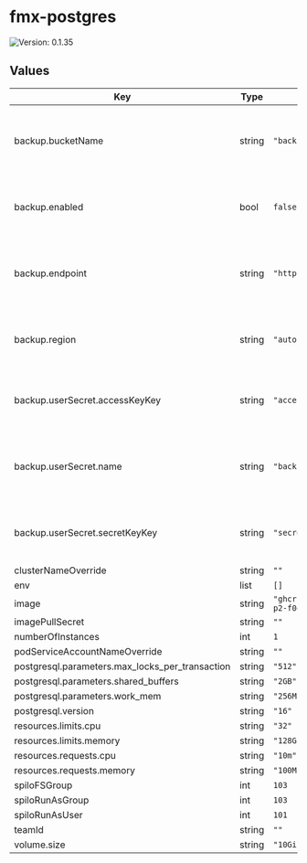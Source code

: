 # fmx-postgres

![Version: 0.1.35](https://img.shields.io/badge/Version-0.1.35-informational?style=flat-square)

## Values

| Key | Type | Default | Description |
|-----|------|---------|-------------|
| backup.bucketName | string | `"backup"` | The name of the S3 bucket used for WAL archiving. |
| backup.enabled | bool | `false` | Enable WAL archiving for the Postgres cluster. |
| backup.endpoint | string | `"http://minio"` | The S3 bucket endpoint used for WAL archiving. |
| backup.region | string | `"auto"` | The S3 bucket region used for WAL archiving. |
| backup.userSecret.accessKeyKey | string | `"accessKey"` | The key in the secret containing the S3 access key. |
| backup.userSecret.name | string | `"backup-bucket-user"` | The secret containing the S3 user credentials for WAL archiving. |
| backup.userSecret.secretKeyKey | string | `"secretKey"` | The key in the secret containing the S3 secret key. |
| clusterNameOverride | string | `""` |  |
| env | list | `[]` |  |
| image | string | `"ghcr.io/firemetrics/spilo16:3.3-p2-f0457965"` |  |
| imagePullSecret | string | `""` |  |
| numberOfInstances | int | `1` |  |
| podServiceAccountNameOverride | string | `""` |  |
| postgresql.parameters.max_locks_per_transaction | string | `"512"` |  |
| postgresql.parameters.shared_buffers | string | `"2GB"` |  |
| postgresql.parameters.work_mem | string | `"256MB"` |  |
| postgresql.version | string | `"16"` |  |
| resources.limits.cpu | string | `"32"` |  |
| resources.limits.memory | string | `"128Gi"` |  |
| resources.requests.cpu | string | `"10m"` |  |
| resources.requests.memory | string | `"100Mi"` |  |
| spiloFSGroup | int | `103` |  |
| spiloRunAsGroup | int | `103` |  |
| spiloRunAsUser | int | `101` |  |
| teamId | string | `""` |  |
| volume.size | string | `"10Gi"` |  |

